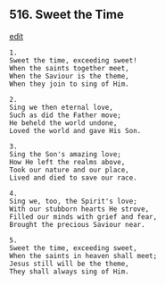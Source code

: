 
## 516.  Sweet the Time
[edit](https://docs.google.com/document/d/1oPd5uRn81N6vdbMb%2D80ycgz4NqIOjup0/edit?mode=html)



    1.
    Sweet the time, exceeding sweet! 
    When the saints together meet, 
    When the Saviour is the theme, 
    When they join to sing of Him. 

    2.
    Sing we then eternal love, 
    Such as did the Father move; 
    He beheld the world undone, 
    Loved the world and gave His Son. 

    3.
    Sing the Son's amazing love; 
    How He left the realms above, 
    Took our nature and our place, 
    Lived and died to save our race. 

    4.
    Sing we, too, the Spirit's love; 
    With our stubborn hearts He strove, 
    Filled our minds with grief and fear, 
    Brought the precious Saviour near. 

    5.
    Sweet the time, exceeding sweet, 
    When the saints in heaven shall meet; 
    Jesus still will be the theme, 
    They shall always sing of Him. 
